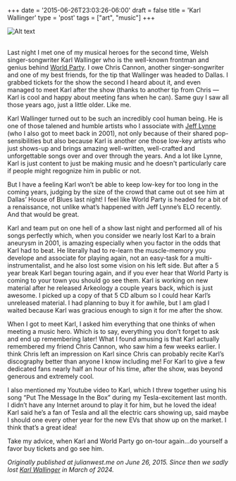 +++
date = '2015-06-26T23:03:26-06:00'
draft = false
title = 'Karl Wallinger'
type = 'post'
tags = ["art", "music"]
+++

<div>
  <img src="https://julianwest.me/Blog/posts/2015/Karl-Wallinger/karl-wallinger-and-me.jpeg" alt="Alt text">
</div><br />

Last night I met one of my musical heroes for the second time, Welsh singer-songwriter Karl Wallinger who is the well-known frontman and genius behind <a href="https://en.wikipedia.org/wiki/World_Party">World Party</a>. I owe Chris Cannon, another singer-songwriter and one of my best friends, for the tip that Wallinger was headed to Dallas. I grabbed tickets for the show the second I heard about it, and even managed to meet Karl after the show (thanks to another tip from Chris — Karl is cool and happy about meeting fans when he can).  Same guy I saw all those years ago, just a little older.  Like me.<br />

Karl Wallinger turned out to be such an incredibly cool human being. He is one of those talened and humble artists who I associate with <a href="https://en.wikipedia.org/wiki/Jeff_Lynne">Jeff Lynne</a> (who I also got to meet back in 2001), not only because of their shared pop-sensibilities but also because Karl is another one those low-key artists who just shows-up and brings amazing well-written, well-crafted and unforgettable songs over and over through the years.  And a lot like Lynne, Karl is just content to just be making music and he doesn't particularly care if people might regognize him in public or not.<br />

But I have a feeling Karl won’t be able to keep low-key for too long in the coming years, judging by the size of the crowd that came out ot see him at Dallas’ House of Blues last night! I feel like World Party is headed for a bit of a renaissance, not unlike what’s happened with Jeff Lynne’s ELO recently. And that would be great.<br />

Karl and team put on one hell of a show last night and performed all of his songs perfectly which, when you consider we nearly lost Karl to a brain aneurysm in 2001, is amazing especially when you factor in the odds that Karl had to beat. He literally had to re-learn the muscle-memory you develope and associate for playing again, not an easy-task for a multi-instrumentalist, and he also lost some vision on his left side. But after a 5 year break Karl began touring again, and if you ever hear that World Party is coming to your town you should go see them. Karl is working on new material after he released Arkeology a couple years back, which is just awesome. I picked up a copy of that 5 CD album so I could hear Karl’s unreleased material. I had planning to buy it for awhile, but I am glad I waited because Karl was gracious enough to sign it for me after the show.<br />

When I got to meet Karl, I asked him everything that one thinks of when meeting a music hero. Which is to say, everything you don’t forget to ask and end up remembering later! What I found amusing is that Karl actually remembered my friend Chris Cannon, who saw him a few weeks earlier. I think Chris left an impression on Karl since Chris can probably recite Karl’s discography better than anyone I know including me! For Karl to give a few dedicated fans nearly half an hour of his time, after the show, was beyond generous and extremely cool.<br />

I also mentioned my Youtube video to Karl, which I threw together using his song “Put The Message In the Box” during my Tesla-excitement last month. I didn’t have any Internet around to play it for him, but he loved the idea! Karl said he’s a fan of Tesla and all the electric cars showing up, said maybe I should one every other year for the new EVs that show up on the market. I think that’s a great idea!<br />

Take my advice, when Karl and World Party go on-tour again…do yourself a favor buy tickets and go see him. <br />

<i>Originally published at julianwest.me on June 26, 2015.  Since then we sadly lost <a href="https://www.theguardian.com/music/2024/mar/13/karl-wallinger-obituary">Karl Wallinger</a> in March of 2024.</i>